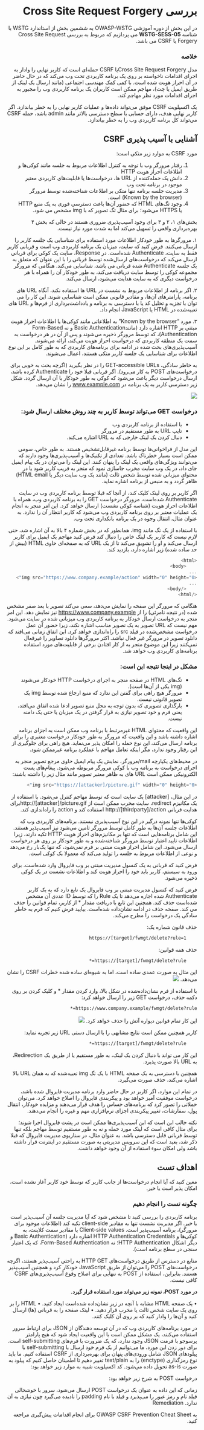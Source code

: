 <div dir="rtl">


# بررسی Cross Site Request Forgery

در این بخش از دوره آموزشی OWASP-WSTG به ششمین بخش از استاندارد WSTG با شناسه **WSTG-SESS-05** می پردازیم که مربوط به بررسی Cross Site Request Forgery یا CSRF می باشد.
### خلاصه

مدل Cross Site Request Forgeryیا CSRF حمله‌ای است که کاربر نهایی را وادار به اجرای اقدامات ناخواسته بر روی یک برنامه کاربردی تحت وب می‌کند که در حال حاضر در آن احراز هویت شده است. با کمی کمک مهندسی اجتماعی (‏مانند ارسال یک لینک از طریق ایمیل یا چت)‏، مهاجم ممکن است کاربران یک برنامه کاربردی وب را مجبور به اجرای اقدامات مورد نظر مهاجم کند.

یک اکسپلویت CSRF موفق می‌تواند داده‌ها و عملیات کاربر نهایی را به خطر بیاندازد. اگر کاربر نهایی هدف، دارای حسابی با سطح دسترسی بالاتر مانند admin باشد، حمله CSRF می‌تواند کل برنامه کاربردی وب را به خطر بیاندازد.

## آشنایی با آسیب پذیری CSRF

مورد CSRF به موارد زیر متکی است:

1. رفتار مرورگر وب با توجه به کنترل اطلاعات مربوط به جلسه مانند کوکی‌ها و اطلاعات احراز هویت HTTP
2. دانش یک حمله‌کننده از URL ها، درخواست‌ها یا قابلیت‌های کاربردی معتبر موجود در برنامه تحت وب
3. مدیریت جلسه برنامه تنها متکی بر اطلاعات شناخته‌شده توسط مرورگر (Known by the browser) است.
4. وجود تگ‌های HTML که حضور آن‌ها باعث دسترسی فوری به یک منبع HTTP یا HTTPS می‌شود؛ برای مثال تگ تصویر که با img مشخص می شود.

بخش‌های ۱، ۲ و ۳ برای وجود آسیب‌پذیری ضروری هستند در حالی که بخش ۴ بهره‌برداری واقعی را تسهیل می‌کند اما به شدت مورد نیاز نیست.

۱. مرورگرها به طور خودکار اطلاعات مورد استفاده برای شناسایی یک جلسه کاربر را ارسال می‌کنند. فرض کنید که سایت، میزبان یک برنامه کاربردی وب است و قربانی کاربر فقط به سایت، Authenticate شده‌است. در Response، سایت یک کوکی برای قربانی ارسال می‌کند که درخواست‌های ارسال‌شده توسط قربانی را با این عنوان که متعلق به یک جلسه Authenticate شده قربانی می باشد، شناسایی می‌کند. هنگامی که مرورگر مجموعه کوکی را توسط سایت دریافت می‌کند، به طور خودکار آن را همراه با هر درخواست دیگری که به سایت هدایت می‌شود، ارسال می‌کند.

۲. اگر برنامه از اطلاعات مربوط به نشست در URL ها استفاده نکند، آنگاه URL های برنامه، پارامترهای آن‌ها، و مقادیر قانونی ممکن است شناسایی شوند. این کار را می توان با تجزیه و تحلیل کد یا با دسترسی به برنامه و یادداشت‌برداری از فرم‌ها و URL های تعبیه‌شده در HTML یا JavaScript انجام داد.

۳. مورد “Known by the browser” به اطلاعاتی مانند کوکی‌ها یا اطلاعات احراز هویت مبتنی بر HTTP اشاره دارد (مانند‏Basic Authentication و نه Form-Based Authentication)‏، که توسط مرورگر ذخیره می‌شوند و پس از آن در هر درخواست به سمت یک منطقه کاربردی که درخواست احراز هویت می‌کند، ارائه می‌شوند. آسیب‌پذیری‌های بحث شده در ادامه برای برنامه‌های کاربردی که به طور کامل بر این نوع اطلاعات برای شناسایی یک جلسه کاربر متکی هستند، اعمال می‌شوند.

به خاطر سادگی، GET-accessible URLs را در نظر بگیرید (اگرچه بحث به خوبی برای درخواست‌های POST به کار می‌رود). اگر قربانی قبلا خود را Authenticate کرده باشد، ارسال درخواست دیگر باعث می‌شود که کوکی به طور خودکار با آن ارسال گردد. شکل زیر دسترسی کاربر به یک برنامه در www.example.com را نشان می‌دهد.

<img src="https://github.com/BugHunter021/penetration-test/blob/main/learn/persian/WSTG-SESS/leeson-5/images/5.1.jpg" >


### درخواست GET می‌تواند توسط کاربر به چند روش مختلف ارسال شود:

* با استفاده از برنامه کاربردی وب
* تایپ URL به طور مستقیم در مرورگر
* دنبال کردن یک لینک خارجی که به URL اشاره می‌کند.

این مدل از فراخوانی‌ها توسط برنامه غیرقابل‌تشخیص هستند. به طور خاص، سومی ممکن است بسیار خطرناک باشد. تعدادی از تکنیک‌ها و آسیب‌پذیری‌ها وجود دارند که می‌توانند ویژگی‌های واقعی یک لینک را پنهان کنند. این لینک را می‌توان در یک پیام ایمیل جای داد، در یک وب سایت مخرب جاسازی نمود که منجر به فریب کاربر شود یا در محتوای میزبانی شده توسط شخص ثالث (مانند یک وب سایت دیگر یا HTML email) ظاهر گردد و به منبعی از برنامه اشاره نماید.

اگر کاربر بر روی لینک کلیک کند، از آنجا که قبلا توسط برنامه کاربردی وب در سایت Authenticate شده‌است، مرورگر درخواست GET را به برنامه کاربردی وب، همراه با اطلاعات احراز هویت (‏شناسه کوکی نشست)‏ ارسال خواهد کرد. این امر منجر به انجام یک عملیات معتبر بر روی برنامه کاربردی وب می‌شود که کاربر انتظار آن را ندارد. به عنوان مثال، انتقال وجوه در یک برنامه بانکداری تحت وب.

با استفاده از یک تگ مانند img، همانطور که در بخش شماره ۴ بالا به آن اشاره شد، حتی لازم نیست که کاربر یک لینک خاص را دنبال کند فرض کنید مهاجم یک ایمیل برای کاربر ارسال می‌کند و او را تشویق می‌کند تا از یک URL که به صفحه‌ای حاوی HTML (بیش از حد ساده شده) زیر اشاره دارد، بازدید کند.

```js
<html>
    <body>
...
<img src="https://www.company.example/action" width="0" height="0">
...
    </body>
</html>

```

هنگامی که مرورگر این صفحه را نمایش می‌دهد، سعی می‌کند تصویر با بعد صفر مشخص شده (در نتیجه نامرئی) را از https://www.company.example نیز نمایش دهد. این امر منجر به درخواست ارسال خودکار به برنامه کاربردی وب میزبانی شده در سایت می‌شود. مهم نیست که URL تصویر به یک تصویر مناسب اشاره نکند، زیرا حضور آن عمل درخواست مشخص‌شده در فیلد src را راه‌اندازی خواهد کرد. این اتفاق زمانی می‌افتد که دانلود تصویر در مرورگر غیر فعال نباشد. اکثر مرورگرها دانلود تصاویر را غیرفعال نمی‌کنند زیرا این موضوع منجر به از کار افتادن برخی از قابلیت‌های مورد استفاده برنامه‌های کاربردی وب خواهد شد.

### مشکل در اینجا نتیجه این است:

* تگ‌های HTML در صفحه منجر به اجرای درخواست HTTP خودکار می‌شوند (img یکی از آن‌ها است).
* مرورگر هیچ راهی برای گفتن این ندارد که منبع ارجاع شده توسط img یک تصویر قانونی نیست.
* بارگذاری تصویری که بدون توجه به محل منبع تصویر ادعا شده اتفاق می‌افتد، یعنی فرم و خود تصویر نیازی به قرار گرفتن در یک میزبان یا حتی یک دامنه نیست.

این واقعیت که محتوای HTML غیرمرتبط با برنامه وب ممکن است به اجزای برنامه اشاره داشته باشد و این واقعیت که مرورگر به طور خودکار درخواست معتبری را برای برنامه ارسال می‌کند، این نوع حمله را امکان پذیر می‌نماید. هیچ راهی برای جلوگیری از این رفتار وجود ندارد، مگر اینکه تعامل مهاجم با عملکرد برنامه غیرممکن شود.

در محیط‌های یکپارچه mail/مرورگر، نمایش یک پیام ایمیل حاوی مرجع تصویر منجر به اجرای درخواست به برنامه وب با کوکی مرورگر مربوطه می‌شود. پیغام‌های پست الکترونیکی ممکن است URL های به ظاهر معتبر تصویر مانند مثال زیر را داشته باشند:
```js
<img src="https://[attacker]/picture.gif" width="0" height="0">

```
در این مثال، [attacker] یک سایت است که توسط مهاجم کنترل می‌شود. با استفاده از یک مکانیزم redirect، سایت مخرب ممکن است از http://[attacker]/picture.gifبرای هدایت قربانی http://[thirdparty]/action استفاده کند و action را راه‌اندازی کند.

کوکی‌ها تنها نمونه درگیر در این نوع آسیب‌پذیری نیستند. برنامه‌های کاربردی وب که اطلاعات جلسه آن‌ها به طور کامل توسط مرورگر تامین می‌شود نیز آسیب‌پذیر هستند. این شامل برنامه‌هایی است که تنها بر مکانیزم‌های احراز هویت HTTP تکیه دارند، زیرا اطلاعات تایید اعتبار توسط مرورگر شناخته‌شده و به طور خودکار بر روی هر درخواست ارسال می‌شود. این شامل احراز هویت مبتنی بر فرم نمی‌شود، که تنها یک‌بار رخ می‌دهد و نوعی از اطلاعات مربوط به جلسه را تولید می‌کند که معمولا یک کوکی است.

فرض کنید که قربانی به یک کنسول مدیریت مبتنی بر وب فایروال وارد شده‌است. برای ورود به سیستم، کاربر باید خود را احراز هویت کند و اطلاعات نشست در یک کوکی ذخیره می‌شود.

فرض کنید که کنسول مدیریت مبتنی بر وب فایروال یک تابع دارد که به یک کاربر Authenticate شده اجازه می‌دهد تا یک Rule را که توسط ID عددی آن مشخص شده‌است حذف کند. همچنین این تابع با دریافت مقدار * از کاربر، تمام قوانین را حذف می کند. صفحه حذف در ادامه نشان‌داده شده‌است. بیایید فرض کنیم که فرم به خاطر سادگی یک درخواست را مطرح می‌کند.

حذف قانون شماره یک:
```bash
    https://[target]/fwmgt/delete?rule=1

```

حذف همه قوانین:
```bash
    https://[target]/fwmgt/delete?rule=*

```
این مثال به صورت عمدی ساده است، اما به شیوه‌ای ساده شده خطرات CSRF را نشان می‌دهد.
<img src="https://github.com/BugHunter021/penetration-test/blob/main/learn/persian/WSTG-SESS/leeson-5/images/5.6.jpg" >


با استفاده از فرم نشان‌داده‌شده در شکل بالا، وارد کردن مقدار * و کلیک کردن بر روی دکمه حذف، درخواست GET زیر را ارسال خواهد کرد:
```bash
https://www.company.example/fwmgt/delete?rule=*
```
    
این کار تمام قوانین دیواره آتش را حذف خواهد کرد.
<img src="https://github.com/BugHunter021/penetration-test/blob/main/learn/persian/WSTG-SESS/leeson-5/images/5.8.jpg" >

کاربر همچنین ممکن است نتایج مشابهی را با ارسال دستی URL زیر تجربه نماید:
```bash
    https://[target]/fwmgt/delete?rule=*

```
این کار می تواند با دنبال کردن یک لینک، به طور مستقیم یا از طریق یک Redirection، به URL بالا صورت پذیرد.

همچنین با دسترسی به یک صفحه HTML با یک تگ img تعبیه‌شده که به همان URL بالا اشاره می‌کند، حذف صورت می‌گیرد.

در تمام این موارد، اگر کاربر در حال حاضر وارد برنامه مدیریت فایروال شده باشد، درخواست موفقیت آمیز خواهد بود و پیکربندی فایروال را اصلاح خواهد کرد. می‌توان حملاتی را تصور کرد که برنامه‌های حساس را هدف قرار می‌دهند و مزایده خودکار، انتقال پول، سفارشات، تغییر پیکربندی اجزای نرم‌افزاری مهم و غیره را انجام می‌دهند.

نکته جالب این است که این آسیب‌پذیری‌ها ممکن است در پشت فایروال اجرا شوند؛ برای مثال کافی است که لینک مورد حمله و نه به طور مستقیم توسط مهاجم بلکه تنها توسط قربانی قابل دسترسی باشد. به عنوان مثال، در سناریوی مدیریت فایروال که قبلا ذکر شد، بعید است که این سرویس مدیریتی به صورت مستقیم در اینترنت قرار داشته باشد ولی امکان سوء استفاده از آن وجود خواهد داشت.
## اهداف تست

معین کنید که آیا انجام درخواست‌ها از جانب کاربر که توسط خود کاربر آغاز نشده است، امکان پذیر است یا خیر.

### چگونه تست را انجام دهیم
    
برنامه کاربردی را بررسی کنید تا مشخص شود که آیا مدیریت جلسه آن آسیب‌پذیر است یا خیر. اگر مدیریت نشست تنها به مقادیر client-side تکیه کند (‏اطلاعات موجود برای مرورگر)‏، برنامه آسیب‌پذیر است. Client-side values یا مقادیر سمت کلاینت، به کوکی‌ها و HTTP Authentication Credentials اشاره دارد (Basic Authentication و دیگر اشکال HTTP Authentication؛ نه Form-Based Authentication، که یک اعتبار سنجی در سطح برنامه است)‏.

منابع در دسترس از طریق درخواست‌های HTTP GET به راحتی آسیب‌پذیر هستند، اگرچه درخواست‌های POST را می‌توان از طریق JavaScript خودکار کرد و همچنین آسیب‌پذیر هستند. بنابراین، استفاده از POST به تنهایی برای اصلاح وقوع آسیب‌پذیری‌های CSRF کافی نیست.

**در مورد POST، نمونه زیر می‌تواند مورد استفاده قرار گیرد.**

• یک صفحه HTML مشابه با آنچه در زیر نشان‌داده شده‌است ایجاد کنید.
• HTML را بر روی یک سایت شخص ثالث یا مخرب قرار دهید.
• لینک صفحه را به قربانی (‏ها) ‏ارسال کنید و آن‌ها را وادار کنید که بر روی آن کلیک کنند.

در مورد برنامه‌های کاربردی وب که در آن توسعه دهندگان از JSON برای ارتباط سرور استفاده می‌کنند، یک مشکل ممکن است با این واقعیت ایجاد شود که هیچ پارامتر پرسوجو با فرمت JSON وجود ندارد، که یک ضرورت با فرم‌های self-submitting است. برای دور زدن این مورد، ما می‌توانیم از یک فرم خود ارسال یا self-submitting با پیلود‌های JSON شامل ورودی‌های پنهان برای بهره‌برداری از CSRF استفاده کنیم. ما باید نوع رمزگذاری (enctype) را به text/plain تغییر دهیم تا اطمینان حاصل کنیم که پیلود به صورت as-is تحویل داده می‌شود. کد اکسپلویت شبیه به موارد زیر خواهد بود:

درخواست POST به شرح زیر خواهد بود:

زمانی که این داده به عنوان یک درخواست POST ارسال می‌شود، سرور با خوشحالی فیلد نام و رمز عبور را می‌پذیرد و فیلد با نام padding را نادیده می‌گیرد چون نیازی به آن ندارد.
Remediation

به OWASP CSRF Prevention Cheat Sheet برای انجام اقدامات پیش‌گیری مراجعه کنید.
